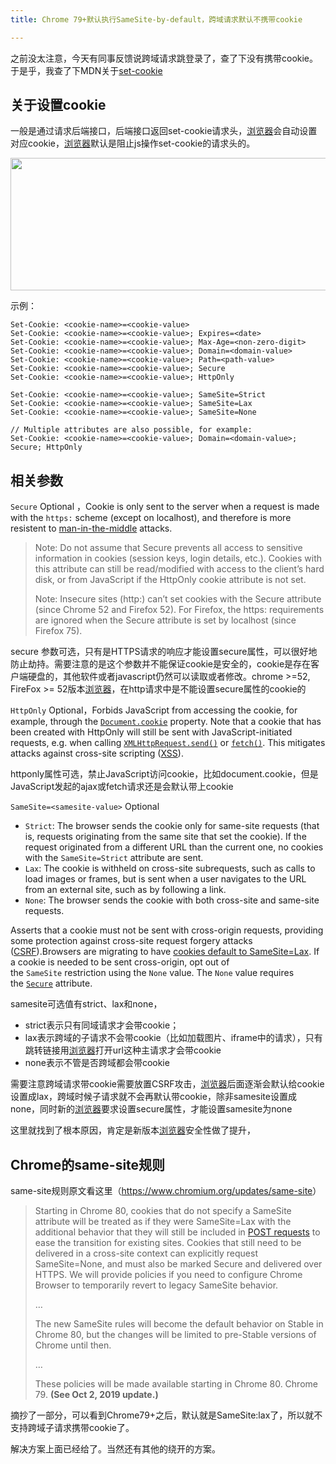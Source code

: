 ```yaml
---
title: Chrome 79+默认执行SameSite-by-default，跨域请求默认不携带cookie

---
```

之前没太注意，今天有同事反馈说跨域请求跳登录了，查了下没有携带cookie。于是乎，我查了下MDN关于[set-cookie][1]

## 关于设置cookie

一般是通过请求后端接口，后端接口返回set-cookie请求头，[浏览器](https://www.w3cdoc.com)会自动设置对应cookie，[浏览器](https://www.w3cdoc.com)默认是阻止js操作set-cookie的请求头的。


  <img loading="lazy" class="alignnone  wp-image-6097 shadow" src="https://haomou.oss-cn-beijing.aliyuncs.com/upload/2020/11/img_5fabceebde269.png" data-src="https://haomou.oss-cn-beijing.aliyuncs.com/upload/2020/11/img_5fabceebde269.png?x-oss-process=image/format,webp" alt="" width="688" height="212" srcset="https://haomou.oss-cn-beijing.aliyuncs.com/upload/2020/11/img_5fabceebde269.png?x-oss-process=image/format,webp 1536w, https://haomou.oss-cn-beijing.aliyuncs.com/upload/2020/11/img_5fabceebde269.png?x-oss-process=image/quality,q_50/resize,m_fill,w_300,h_92/format,webp 300w, https://haomou.oss-cn-beijing.aliyuncs.com/upload/2020/11/img_5fabceebde269.png?x-oss-process=image/quality,q_50/resize,m_fill,w_800,h_246/format,webp 800w, https://haomou.oss-cn-beijing.aliyuncs.com/upload/2020/11/img_5fabceebde269.png?x-oss-process=image/quality,q_50/resize,m_fill,w_768,h_236/format,webp 768w" sizes="(max-width: 688px) 100vw, 688px" />

示例：

```
Set-Cookie: <cookie-name>=<cookie-value>
Set-Cookie: <cookie-name>=<cookie-value>; Expires=<date>
Set-Cookie: <cookie-name>=<cookie-value>; Max-Age=<non-zero-digit>
Set-Cookie: <cookie-name>=<cookie-value>; Domain=<domain-value>
Set-Cookie: <cookie-name>=<cookie-value>; Path=<path-value>
Set-Cookie: <cookie-name>=<cookie-value>; Secure
Set-Cookie: <cookie-name>=<cookie-value>; HttpOnly

Set-Cookie: <cookie-name>=<cookie-value>; SameSite=Strict
Set-Cookie: <cookie-name>=<cookie-value>; SameSite=Lax
Set-Cookie: <cookie-name>=<cookie-value>; SameSite=None

// Multiple attributes are also possible, for example:
Set-Cookie: <cookie-name>=<cookie-value>; Domain=<domain-value>; Secure; HttpOnly
```

## 相关参数

`Secure` Optional ，Cookie is only sent to the server when a request is made with the `https:` scheme (except on localhost), and therefore is more resistent to <a class="external" href="https://wiki.developer.mozilla.org/en-US/docs/Glossary/MitM" rel="noopener">man-in-the-middle</a> attacks.

> 
>  Note: Do not assume that Secure prevents all access to sensitive information in cookies (session keys, login details, etc.). Cookies with this attribute can still be read/modified with access to the client&#8217;s hard disk, or from JavaScript if the HttpOnly cookie attribute is not set.
> 
>
> 
>  Note: Insecure sites (http:) can&#8217;t set cookies with the Secure attribute (since Chrome 52 and Firefox 52). For Firefox, the https: requirements are ignored when the Secure attribute is set by localhost (since Firefox 75).
> 

secure 参数可选，只有是HTTPS请求的响应才能设置secure属性，可以很好地防止劫持。需要注意的是这个参数并不能保证cookie是安全的，cookie是存在客户端硬盘的，其他软件或者javascript仍然可以读取或者修改。chrome >=52, FireFox >= 52版本[浏览器](https://www.w3cdoc.com)，在http请求中是不能设置secure属性的cookie的

`HttpOnly` Optional，Forbids JavaScript from accessing the cookie, for example, through the [`Document.cookie`][2] property. Note that a cookie that has been created with HttpOnly will still be sent with JavaScript-initiated requests, e.g. when calling [`XMLHttpRequest.send()`][3] or [`fetch()`][4]. This mitigates attacks against cross-site scripting ([XSS][5]).

httponly属性可选，禁止JavaScript访问cookie，比如document.cookie，但是JavaScript发起的ajax或fetch请求还是会默认带上cookie

`SameSite=<samesite-value>` Optional

* `Strict`: The browser sends the cookie only for same-site requests (that is, requests originating from the same site that set the cookie). If the request originated from a different URL than the current one, no cookies with the `SameSite=Strict` attribute are sent.
* `Lax`: The cookie is withheld on cross-site subrequests, such as calls to load images or frames, but is sent when a user navigates to the URL from an external site, such as by following a link.
* `None`: The browser sends the cookie with both cross-site and same-site requests.

Asserts that a cookie must not be sent with cross-origin requests, providing some protection against cross-site request forgery attacks ([CSRF][6]).Browsers are migrating to have <a class="external" href="https://www.chromestatus.com/feature/5088147346030592" rel="noopener">cookies default to SameSite=Lax</a>. If a cookie is needed to be sent cross-origin, opt out of the `SameSite` restriction using the `None` value. The `None` value requires the [`Secure`][7] attribute.

samesite可选值有strict、lax和none，

* strict表示只有同域请求才会带cookie；
* lax表示跨域的子请求不会带cookie（比如加载图片、iframe中的请求），只有跳转链接用[浏览器](https://www.w3cdoc.com)打开url这种主请求才会带cookie
* none表示不管是否跨域都会带cookie

需要注意跨域请求带cookie需要放置CSRF攻击，[浏览器](https://www.w3cdoc.com)后面逐渐会默认给cookie设置成lax，跨域时候子请求就不会再默认带cookie，除非samesite设置成none，同时新的[浏览器](https://www.w3cdoc.com)要求设置secure属性，才能设置samesite为none

这里就找到了根本原因，肯定是新版本[浏览器](https://www.w3cdoc.com)安全性做了提升，

## Chrome的same-site规则

same-site规则原文看这里（<https://www.chromium.org/updates/same-site>）

> Starting in Chrome 80, cookies that do not specify a SameSite attribute will be treated as if they were SameSite=Lax with the additional behavior that they will still be included in [POST requests][8] to ease the transition for existing sites. Cookies that still need to be delivered in a cross-site context can explicitly request SameSite=None, and must also be marked Secure and delivered over HTTPS. We will provide policies if you need to configure Chrome Browser to temporarily revert to legacy SameSite behavior.
>
> &#8230;
>
> The new SameSite rules will become the default behavior on Stable in Chrome 80, but the changes will be limited to pre-Stable versions of Chrome until then.
>
> &#8230;
>
> These policies will be made available starting in Chrome 80. Chrome 79. **(See Oct 2, 2019 update.)**

摘抄了一部分，可以看到Chrome79+之后，默认就是SameSite:lax了，所以就不支持跨域子请求携带cookie了。

解决方案上面已经给了。当然还有其他的绕开的方案。

 [1]: https://developer.mozilla.org/en-US/docs/Web/HTTP/Headers/Set-Cookie
 [2]: https://developer.mozilla.org/en-US/docs/Web/API/Document/cookie
 [3]: https://developer.mozilla.org/en-US/docs/Web/API/XMLHttpRequest/send
 [4]: https://developer.mozilla.org/en-US/docs/Web/API/Fetch
 [5]: https://developer.mozilla.org/en-US/docs/Glossary/XSS
 [6]: https://developer.mozilla.org/en-US/docs/Glossary/CSRF
 [7]: https://developer.mozilla.org/en-US/docs/Web/HTTP/Headers/Set-Cookie#Secure
 [8]: https://www.chromestatus.com/feature/5088147346030592
